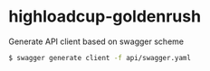 # highloadcup-goldenrush

Generate API client based on swagger scheme

```bash
$ swagger generate client -f api/swagger.yaml
```
